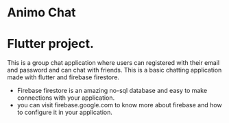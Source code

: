 # Animo Chat

# Flutter project.

This is a group chat application where users can registered with their email and password and can chat with friends. This is a basic chatting application made with flutter and firebase firestore.


- Firebase firestore is an amazing no-sql database and easy to make connections with your application.
- you can visit firebase.google.com to know more about firebase and how to configure it in your application.
